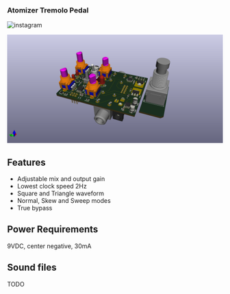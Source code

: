 ### Atomizer Tremolo Pedal

![instagram](https://www.instagram.com/p/BsmGDgeASrn/?utm_source=ig_web_copy_link)

![3d](docs/BoardLayout_3DRenderings/Populated.png)

## Features

- Adjustable mix and output gain
- Lowest clock speed 2Hz
- Square and Triangle waveform
- Normal, Skew and Sweep modes
- True bypass

## Power Requirements

9VDC, center negative, 30mA

## Sound files

TODO

